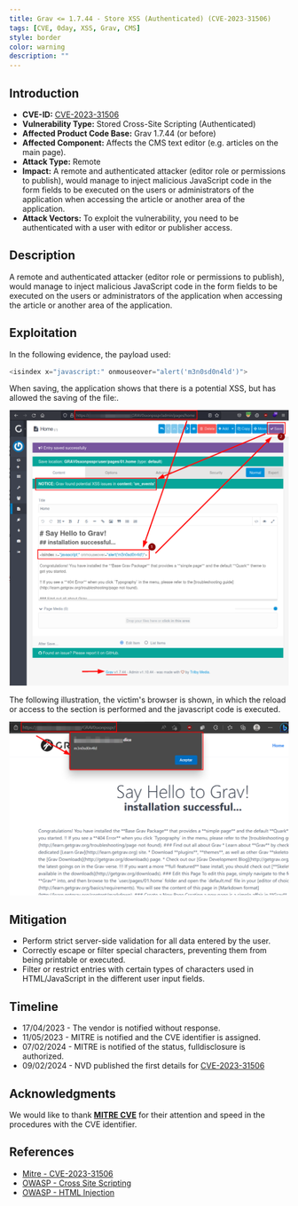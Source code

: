 ```yaml
---
title: Grav <= 1.7.44 - Store XSS (Authenticated) (CVE-2023-31506)
tags: [CVE, 0day, XSS, Grav, CMS]
style: border
color: warning
description: ""
---
```


## Introduction

- **CVE-ID:** [CVE-2023-31506](https://cve.mitre.org/cgi-bin/cvename.cgi?name=CVE-2023-31506)
- **Vulnerability Type:** Stored Cross-Site Scripting (Authenticated)
- **Affected Product Code Base:** Grav 1.7.44 (or before)
- **Affected Component:** Affects the CMS text editor (e.g. articles on the main page).
- **Attack Type:** Remote 
- **Impact:** A remote and authenticated attacker (editor role or permissions to publish), would manage to inject malicious JavaScript code in the form fields to be executed on the users or administrators of the application when accessing the article or another area of the application.
- **Attack Vectors:** To exploit the vulnerability, you need to be authenticated with a user with editor or publisher access.

## Description

A remote and authenticated attacker (editor role or permissions to publish), would manage to inject malicious JavaScript code in the form fields to be executed on the users or administrators of the application when accessing the article or another area of the application.

## Exploitation

In the following evidence, the payload used:

```javascript
<isindex x="javascript:" onmouseover="alert('m3n0sd0n4ld')">
```

When saving, the application shows that there is a potential XSS, but has allowed the saving of the file:.

![](../assets/img/cve-2023-31506/1.png)

The following illustration, the victim's browser is shown, in which the reload or access to the section is performed and the javascript code is executed.

![](../assets/img/cve-2023-31506/2.png)


## Mitigation
- Perform strict server-side validation for all data entered by the user.
- Correctly escape or filter special characters, preventing them from being printable or executed.
- Filter or restrict entries with certain types of characters used in HTML/JavaScript in the different user input fields.

## Timeline
- 17/04/2023 - The vendor is notified without response.
- 11/05/2023 - MITRE is notified and the CVE identifier is assigned.
- 07/02/2024 - MITRE is notified of the status, fulldisclosure is authorized.
- 09/02/2024 - NVD published the first details for [CVE-2023-31506](https://cve.mitre.org/cgi-bin/cvename.cgi?name=CVE-2023-31506)

## Acknowledgments
We would like to thank [**MITRE CVE**](https://cve.mitre.org/) for their attention and speed in the procedures with the CVE identifier.

## References
- [Mitre - CVE-2023-31506](https://cve.mitre.org/cgi-bin/cvename.cgi?name=CVE-2023-31506)
- [OWASP - Cross Site Scripting](https://owasp.org/www-community/attacks/xss/)
- [OWASP - HTML Injection](https://owasp.org/www-project-web-security-testing-guide/latest/4-Web_Application_Security_Testing/11-Client-side_Testing/03-Testing_for_HTML_Injection)